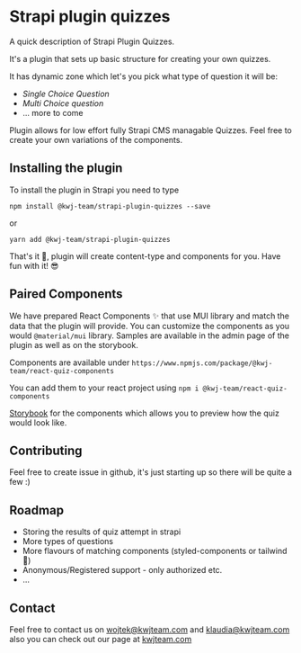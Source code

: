 # Strapi plugin quizzes

A quick description of Strapi Plugin Quizzes.

It's a plugin that sets up basic structure for creating your own quizzes.

It has dynamic zone which let's you pick what type of question it will be:

- _Single Choice Question_
- _Multi Choice question_
- ... more to come

Plugin allows for low effort fully Strapi CMS managable Quizzes. Feel free to create your own variations of the components.

## Installing the plugin

To install the plugin in Strapi you need to type

```
npm install @kwj-team/strapi-plugin-quizzes --save
```

or

```
yarn add @kwj-team/strapi-plugin-quizzes
```

That's it 🎉, plugin will create content-type and components for you. Have fun with it! 😎

## Paired Components

We have prepared React Components ✨ that use MUI library and match the data that the plugin will provide.
You can customize the components as you would `@material/mui` library. Samples are available in the admin page of the plugin as well as on the storybook.

Components are available under `https://www.npmjs.com/package/@kwj-team/react-quiz-components`

You can add them to your react project using `npm i @kwj-team/react-quiz-components`

[Storybook](http://lms-strapi.kwjteam.com:6006/?path=/story/components-sections-quiz--default-quiz-page) for the components which allows you to preview how the quiz would look like.

## Contributing

Feel free to create issue in github, it's just starting up so there will be quite a few :)

## Roadmap

- Storing the results of quiz attempt in strapi
- More types of questions
- More flavours of matching components (styled-components or tailwind 🤔)
- Anonymous/Registered support - only authorized etc.
- ...

## Contact

Feel free to contact us on wojtek@kwjteam.com and klaudia@kwjteam.com also you can check out our page at [kwjteam.com](http://www.kwjteam.com)
